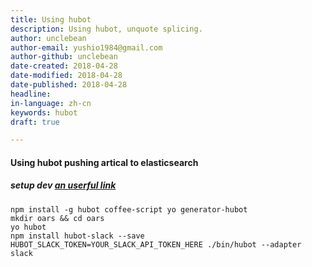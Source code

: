 ```yaml
---
title: Using hubot
description: Using hubot, unquote splicing.
author: unclebean
author-email: yushio1984@gmail.com
author-github: unclebean
date-created: 2018-04-28
date-modified: 2018-04-28
date-published: 2018-04-28
headline:
in-language: zh-cn
keywords: hubot
draft: true

---
```


#### Using hubot pushing artical to elasticsearch

##### setup dev [an userful link](https://www.sitepoint.com/spice-up-your-slack-channel-with-hubot/)

``` shell
npm install -g hubot coffee-script yo generator-hubot
mkdir oars && cd oars
yo hubot
npm install hubot-slack --save
HUBOT_SLACK_TOKEN=YOUR_SLACK_API_TOKEN_HERE ./bin/hubot --adapter slack
```





